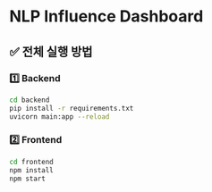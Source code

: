 
# NLP Influence Dashboard

## ✅ 전체 실행 방법

### 1️⃣ Backend

```bash
cd backend
pip install -r requirements.txt
uvicorn main:app --reload
```

### 2️⃣ Frontend

```bash
cd frontend
npm install
npm start
```
